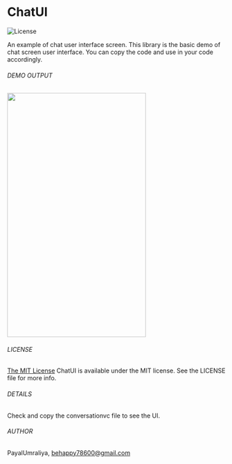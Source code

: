 # ChatUI

![License](http://img.shields.io/:license-mit-blue.svg)

An example of chat user interface screen. This library is the basic demo of chat screen user interface. You can copy the code and use in your code accordingly.

###### DEMO OUTPUT

<img src="https://github.com/PayalUmraliya/ChatUI/blob/master/letstalkdemo.gif" width="320" height="564"/>

###### LICENSE

[The MIT License](LICENSE)
ChatUI is available under the MIT license. See the LICENSE file for more info.

###### DETAILS

Check and copy the conversationvc file to see the UI. 

###### AUTHOR

PayalUmraliya, behappy78600@gmail.com
